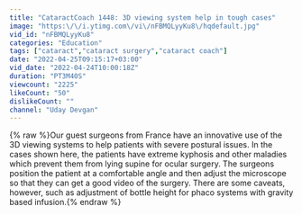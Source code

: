 ```yaml
---
title: "CataractCoach 1448: 3D viewing system help in tough cases"
image: "https:\/\/i.ytimg.com\/vi\/nFBMQLyyKu8\/hqdefault.jpg"
vid_id: "nFBMQLyyKu8"
categories: "Education"
tags: ["cataract","cataract surgery","cataract coach"]
date: "2022-04-25T09:15:17+03:00"
vid_date: "2022-04-24T10:00:18Z"
duration: "PT3M40S"
viewcount: "2225"
likeCount: "50"
dislikeCount: ""
channel: "Uday Devgan"
---
```

{% raw %}Our guest surgeons from France have an innovative use of the 3D viewing systems to help patients with severe postural issues. In the cases shown here, the patients have extreme kyphosis and other maladies which prevent them from lying supine for ocular surgery. The surgeons position the patient at a comfortable angle and then adjust the microscope so that they can get a good video of the surgery. There are some caveats, however, such as adjustment of bottle height for phaco systems with gravity based infusion.{% endraw %}

